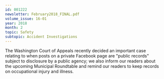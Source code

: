 ```yaml
---
id: 001222
newsletter: February2018_FINAL.pdf
volume_issue: 16-01
year: 2018
month: 2
topic: Safety
subtopic: Accident Investigations
---
```


The Washington Court of Appeals recently decided an important case relating to when posts on a private Facebook page are "public records" subject to disclosure by a public agency; we also inform our readers about the upcoming Municipal Roundtable and remind our readers to keep records on occupational injury and illness.